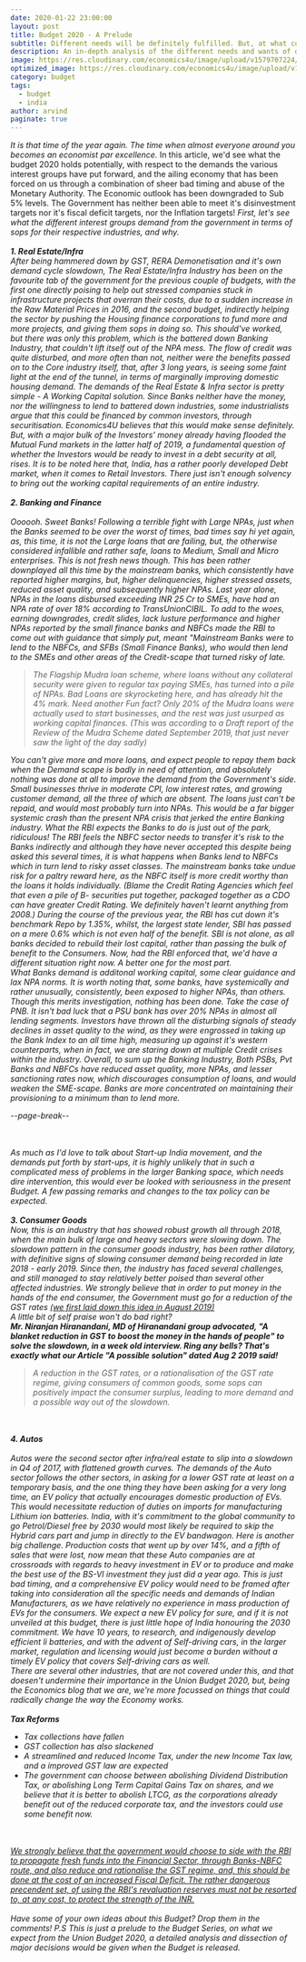 ```yaml
---
date: 2020-01-22 23:00:00
layout: post
title: Budget 2020 - A Prelude
subtitle: Different needs will be definitely fulfilled. But, at what cost?
description: An in-depth analysis of the different needs and wants of different industries, and what the economy as a whole would need from the current budgeting exercise, and at what cost?
image: https://res.cloudinary.com/economics4u/image/upload/v1579707224/budget_2020_prelude_qxzjhd.png
optimized_image: https://res.cloudinary.com/economics4u/image/upload/v1579707224/budget_2020_prelude_small_i1ysps.png
category: budget
tags:
  - budget
  - india
author: arvind
paginate: true
---
```


<em> It is that time of the year again. The time when almost everyone around you becomes an economist par excellence. </em>
In this article, we'd see what the budget 2020 holds potentially, with respect to the demands the various interest groups have put forward, and the ailing economy that has been forced on us through a combination of sheer bad timing and abuse of the Monetary Authority. The Economic outlook has been downgraded to Sub 5% levels. The Government has neither been able to meet it's disinvestment targets nor it's fiscal deficit targets, nor the Inflation targets!
<em> First, let's see what the different interest groups demand from the government in terms of sops for their respective industries, and why.
<br><br><strong> 1. Real Estate/Infra </strong>
<br>After being hammered down by GST, RERA Demonetisation and it's own demand cycle slowdown, The Real Estate/Infra Industry has been on the favourite tab of the government for the previous couple of budgets, with the first one directly poising to help out stressed companies stuck in infrastructure projects that overran their costs, due to a sudden increase in the Raw Material Prices in 2016, and the second budget, indirectly helping the sector by pushing the Housing finance corporations to fund more and more projects, and giving them sops in doing so.
This should've worked, but there was only this problem, which is the battered down Banking Industry, that couldn't lift itself out of the NPA mess. The flow of credit was quite disturbed, and more often than not, neither were the benefits passed on to the Core industry itself, that, after 3 long years, is seeing some faint light at the end of the tunnel, in terms of marginally improving domestic housing demand. The demands of the Real Estate & Infra sector is pretty simple - A Working Capital solution. Since Banks neither have the money, nor the willingness to lend to battered down industries, some industrialists argue that this could be financed by common investors, through securitisation. Economics4U believes that this would make sense definitely. But, with a major bulk of the Investors' money already having flooded the Mutual Fund markets in the latter half of 2019, a fundamental question of whether the Investors would be ready to invest in a debt security at all, rises. It is to be noted here that, India, has a rather poorly developed Debt market, when it comes to Retail Investors. There just isn't enough solvency to bring out the working capital requirements of an entire industry.<br>
<br><strong> 2. Banking and Finance</strong>
<br><br> Oooooh. Sweet Banks! Following a terrible fight with Large NPAs, just when the Banks seemed to be over the worst of times, bad times say hi yet again, as, this time, it is not the Large loans that are failing, but, the otherwise considered infallible and rather safe, loans to Medium, Small and Micro enterprises. This is not fresh news though. This has been rather downplayed all this time by the mainstream banks, which consistently have reported higher margins, but, higher delinquencies, higher stressed assets, reduced asset quality, and subsequently higher NPAs. Last year alone, NPAs in the loans disbursed exceeding INR 25 Cr to SMEs, have had an NPA rate of over 18% according to TransUnionCIBIL. To add to the woes, earning downgrades, credit slides, lack lusture performance and higher NPAs reported by the small finance banks and NBFCs made the RBI to come out with guidance that simply put, meant "Mainstream Banks were to lend to the NBFCs, and SFBs (Small Finance Banks), who would then lend to the SMEs and other areas of the Credit-scape that turned risky of late.
<blockquote> The Flagship Mudra loan scheme, where loans without any collateral security were given to regular tax paying SMEs, has turned into a pile of NPAs. Bad Loans are skyrocketing here, and has already hit the 4% mark. Need another Fun fact? Only 20% of the Mudra loans were actually used to start businesses, and the rest was just usurped as working capital finances. (This was according to a Draft report of the Review of the Mudra Scheme dated September 2019, that just never saw the light of the day sadly)</blockquote>
You can't give more and more loans, and expect people to repay them back when the Demand scape is badly in need of attention, and absolutely nothing was done at all to improve the demand from the Government's side. Small businesses thrive in moderate CPI, low interest rates, and growing customer demand, all the three of which are absent. The loans just can't be repaid, and would most probably turn into NPAs. This would be a far bigger systemic crash than the present NPA crisis that jerked the entire Banking industry.
What the RBI expects the Banks to do is just out of the park, ridiculous! The RBI feels the NBFC sector needs to transfer it's risk to the Banks indirectly and although they have never accepted this despite being asked this several times, it is what happens when Banks lend to NBFCs which in turn lend to risky asset classes. The mainstream banks take undue risk for a paltry reward here, as the NBFC itself is more credit worthy than the loans it holds individually. (Blame the Credit Rating Agencies which feel that even a pile of B- securities put together, packaged together as a CDO can have greater Credit Rating. We definitely haven't learnt anything from 2008.)
During the course of the previous year, the RBI has cut down it's benchmark Repo by 1.35%, whilst, the largest state lender, SBI has passed on a mere 0.6% which is not even half of the benefit. SBI is not alone, as all banks decided to rebuild their lost capital, rather than passing the bulk of benefit to the Consumers. Now, had the RBI enforced that, we'd have a different situation right now. A better one for the most part.
<br>
What Banks demand is additonal working capital, some clear guidance and lax NPA norms. It is worth noting that, some banks, have systemically and rather unusually, consistently, been exposed to higher NPAs, than others. Though this merits investigation, nothing has been done. Take the case of PNB. It isn't bad luck that a PSU bank has over 20% NPAs in almost all lending segments.
Investors have thrown all the disturbing signals of steady declines in asset quality to the wind, as they were engrossed in taking up the Bank Index to an all time high, measuring up against it's western counterparts, when in fact, we are staring down at multiple Credit crises within the industry.
Overall, to sum up the Banking Industry, Both PSBs, Pvt Banks and NBFCs have reduced asset quality, more NPAs, and lesser sanctioning rates now, which discourages consumption of loans, and would weaken the SME-scape. Banks are more concentrated on maintaining their provisioning to a minimum than to lend more.

--page-break--

<br><br> As much as I'd love to talk about Start-up India movement, and the demands put forth by start-ups, it is highly unlikely that in such a complicated mess of problems in the larger Banking space, which needs dire intervention, this would ever be looked with seriousness in the present Budget. A few passing remarks and changes to the tax policy can be expected.
<br><br><strong> 3. Consumer Goods</strong>
<br> Now, this is an industry that has showed robust growth all through 2018, when the main bulk of large and heavy sectors were slowing down. The slowdown pattern in the consumer goods industry, has been rather dilatory, with definitive signs of slowing consumer demand being recorded in late 2018 - early 2019. Since then, the industry has faced several challenges, and still managed to stay relatively better poised than several other affected industries. We strongly believe that in order to put money in the hands of the end consumer, the Government must go for a reduction of the GST rates <a href="https://economics4u.org/a-possible-solution/">(we first laid down this idea in August 2019)</a>
<br><em> A little bit of self praise won't do bad right? </em><br><strong>Mr. Niranjan Hiranandani, MD of Hiranandani group advocated,  "A blanket reduction in GST to boost the money in the hands of people" to solve the slowdown, in a week old interview. Ring any bells? That's exactly what our Article "A possible solution" dated Aug 2 2019 said!</strong><br>
<blockquote>A reduction in the GST rates, or a rationalisation of the GST rate regime, giving consumers of common goods, some sops can positively impact the consumer surplus, leading to more demand and a possible way out of the slowdown.</blockquote>
<br><br><strong> 4. Autos</strong>
<br><br> Autos were the second sector after infra/real estate to slip into a slowdown in Q4 of 2017, with flattened growth curves. The demands of the Auto sector follows the other sectors, in asking for a lower GST rate at least on a temporary basis, and the one thing they have been asking for a very long time, an EV policy that actually encourages domestic production of EVs. This would necessitate reduction of duties on imports for manufacturing Lithium ion batteries. India, with it's commitment to the global community to go Petrol/Diesel free by 2030 would most likely be required to skip the Hybrid cars part and jump in directly to the EV bandwagon. Here is another big challenge. Production costs that went up by over 14%, and a fifth of sales that were lost, now mean that these Auto companies are at crossroads with regards to heavy investment in EV or to produce and make the best use of the BS-VI investment they just did a year ago. This is just bad timing, and a comprehensive EV policy would need to be framed after taking into consideration all the specific needs and demands of Indian Manufacturers, as we have relatively no experience in mass production of EVs for the consumers. 
We expect a new EV policy for sure, and if it is not unveiled at this budget, there is just little hope of India honouring the 2030 commitment. We have 10 years, to research, and indigenously develop efficient li batteries, and with the advent of Self-driving cars, in the larger market, regulation and licensing would just become a burden without a timely EV policy that covers Self-driving cars as well.
<br> <em> There are several other industries, that are not covered under this, and that doesen't undermine their importance in the Union Budget 2020, but, being the Economics blog that we are, we're more focussed on things that could radically change the way the Economy works.
<br>
<br><strong>Tax Reforms</strong>
<ul><li> Tax collections have fallen </li>
<li> GST collection has also slackened </li>
<li> A streamlined and reduced Income Tax, under the new Income Tax law, and a improved GST law are expected</li>
<li> The government can choose between abolishing Dividend Distribution Tax, or abolishing Long Term Capital Gains Tax on shares, and we believe that it is better to abolish LTCG, as the corporations already benefit out of the reduced corporate tax, and the investors could use some benefit now.</li></ul>

<br><br> <u>We strongly believe that the government would choose to side with the RBI to propagate fresh funds into the Financial Sector, through Banks-NBFC route, and also reduce and rationalise the GST regime, and, this should be done at the cost of an increased Fiscal Deficit. The rather dangerous precendent set, of using the RBI's revaluation reserves must not be resorted to, at any cost, to protect the strength of the INR.</u><br><br>
<em> Have some of your own ideas about this Budget? Drop them in the comments!</em>
P.S This is just a prelude to the Budget Series, on what we expect from the Union Budget 2020, a detailed analysis and dissection of major decisions would be given when the Budget is released.
